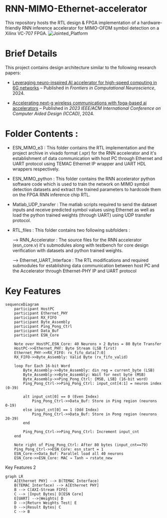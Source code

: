 # RNN-MIMO-Ethernet-accelerator
This repository hosts the RTL design & FPGA implementation of a hardware-friendly RNN inference accelerator for MIMO-OFDM symbol detection on a Xilinx VC-707 FPGA. 
![Jointed_Platform](https://github.com/user-attachments/assets/281cf099-ec1e-41de-ab0e-c1855a5c1d6b)



# Brief Details

This project contains design architecture similar to the following research papers:

- [Leveraging neuro-inspired AI accelerator for high-speed computing in 6G networks](https://www.frontiersin.org/journals/computational-neuroscience/articles/10.3389/fncom.2024.1345644/full) – Published in *Frontiers in Computational Neuroscience*, 2024.

- [Accelerating next-g wireless communications with fpga-based ai accelerators](https://ieeexplore.ieee.org/abstract/document/10323918) – Published in *2023 IEEE/ACM International Conference on Computer Aided Design (ICCAD)*, 2024.


# Folder Contents :

- ESN_MIMO_e3 : This folder contains the RTL implementation and the project archive in vivado format (.xpr) for the RNN accelerator and it's establishment of data communication with host PC through Ethernet and UART protocol using TEMAC Ethernet IP wrapper and UART HDL wrappers respectively.

- ESN_MIMO_python : This folder contains the RNN accelerator python software code which is used to train the network on MIMO symbol detection datasets and extract the trained parameters to hardcode them on the FPGA RNN inference chip RTL.

- Matlab_UDP_transfer : The matlab scripts required to send the dataset inputs and receive predicted symbol values using Ethernet as well as load the python trained weights (through UART) using UDP transfer protocol.

- RTL_files : This folder contains two following subfolders :

  --> RNN_Accelerator : The source files for the RNN accelerator (esn_core.v) it's submodules along with testbench for core design verification with datasets and python trained weights.

  --> Ethernet_UART_Interface : The RTL modifications and required submodules for establishing data communication between host PC and the Accelerator through Ethernet-PHY IP and UART protocol


# Key Features
```mermaid
sequenceDiagram
    participant HostPC
    participant Ethernet_PHY
    participant RX_FIFO
    participant Byte_Assembly
    participant Ping_Pong_Ctrl
    participant Data_Buf
    participant ESN_Core

    Note over HostPC,ESN_Core: 40 Neurons × 2 Bytes = 80 Byte Transfer
    HostPC->>Ethernet_PHY: Byte Stream (LSB first)
    Ethernet_PHY->>RX_FIFO: rx_fifo_data[7:0]
    RX_FIFO->>Byte_Assembly: Valid Byte (rx_fifo_valid)

    loop For Each 16-bit Word
        Byte_Assembly->>Byte_Assembly: din_reg = current_byte (LSB)
        Byte_Assembly->>Byte_Assembly: Wait for next byte (MSB)
        Byte_Assembly->>Ping_Pong_Ctrl: {MSB, LSB} (16-bit word)
        Ping_Pong_Ctrl->>Ping_Pong_Ctrl: input_cnt[4:1] = neuron index (0-39)
        
        alt input_cnt[0] == 0 (Even Index)
            Ping_Pong_Ctrl->>Data_Buf: Store in Ping region (neurons 0-19)
        else input_cnt[0] == 1 (Odd Index)
            Ping_Pong_Ctrl->>Data_Buf: Store in Pong region (neurons 20-39)
        end
        
        Ping_Pong_Ctrl->>Ping_Pong_Ctrl: Increment input_cnt
    end
    
    Note right of Ping_Pong_Ctrl: After 80 bytes (input_cnt==79)
    Ping_Pong_Ctrl->>ESN_Core: esn_start = 1
    ESN_Core->>Data_Buf: Parallel load all 40 neurons
    ESN_Core->>ESN_Core: MAC → Tanh → rstate_new
```
Key Features 2

```mermaid
graph LR
    A[Ethernet PHY] --> B(TEMAC Interface)
    B(TEMAC Interface) --> A[Ethernet PHY]
    B --> C[AXI-Stream FIFO]
    C --> |Input Bytes| D[ESN Core]
    E[UART] -->|Weights| D
    D -->|Return Weights Test| E
    D -->|Result Bytes| C
    C --> B
```


